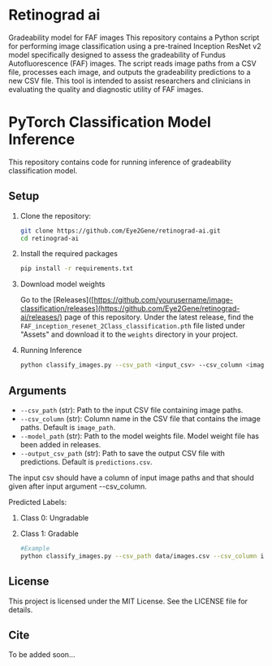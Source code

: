 # Retinograd ai
Gradeability model for FAF images
This repository contains a Python script for performing image classification using a pre-trained Inception ResNet v2 model specifically designed to assess the gradeability of Fundus Autofluorescence (FAF) images. The script reads image paths from a CSV file, processes each image, and outputs the gradeability predictions to a new CSV file. This tool is intended to assist researchers and clinicians in evaluating the quality and diagnostic utility of FAF images.

# PyTorch Classification Model Inference

This repository contains code for running inference of gradeability classification model.

## Setup

1. Clone the repository:
   ```sh
   git clone https://github.com/Eye2Gene/retinograd-ai.git
   cd retinograd-ai

2. Install the required packages
    ```sh
    pip install -r requirements.txt

3. Download model weights

    Go to the [Releases]([https://github.com/yourusername/image-classification/releases](https://github.com/Eye2Gene/retinograd-ai/releases/) page of this repository. Under the latest release, find the `FAF_inception_resenet_2Class_classification.pth` file listed under "Assets" and download it to the `weights` directory in your project.

4. Running Inference
    ```sh
    python classify_images.py --csv_path <input_csv> --csv_column <image_path_column> --model_path <model_weights> --output_csv_path <output_csv>

## Arguments
- `--csv_path` (str): Path to the input CSV file containing image paths.
- `--csv_column` (str): Column name in the CSV file that contains the image paths. Default is `image_path`.
- `--model_path` (str): Path to the model weights file. Model weight file has been added in releases.
- `--output_csv_path` (str): Path to save the output CSV file with predictions. Default is `predictions.csv`.

The input csv should have a column of input image paths and that should given after input argument --csv_column.

Predicted Labels:
1. Class 0: Ungradable
2. Class 1: Gradable


   ```sh
   #Example
   python classify_images.py --csv_path data/images.csv --csv_column image_path --model_path weights/model.pth --output_csv_path data/predictions.csv

## License

This project is licensed under the MIT License. See the LICENSE file for details.

## Cite

To be added soon...
